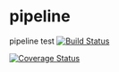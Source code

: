 # pipeline
pipeline test 
[![Build Status](https://travis-ci.org/<username>/<reponame>.svg?branch=master)](https://travis-ci.org/<username>/<reponame>)

[![Coverage Status](https://coveralls.io/repos/github/<username>/<reponame>/badge.svg?branch=master)](https://coveralls.io/github/<username>/<reponame>?branch=master)
